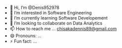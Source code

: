 - 👋 Hi, I’m @Denis952978
- 👀 I’m interested in Software Engineering
- 🌱 I’m currently learning Software Developement
- 💞️ I’m looking to collaborate on Data Analytics
- 📫 How to reach me ... chisakadennis89@gmail.com
- 😄 Pronouns: ...
- ⚡ Fun fact: ...

<!---
Denis952978/Denis952978 is a ✨ special ✨ repository because its `README.md` (this file) appears on your GitHub profile.
You can click the Preview link to take a look at your changes.
--->
